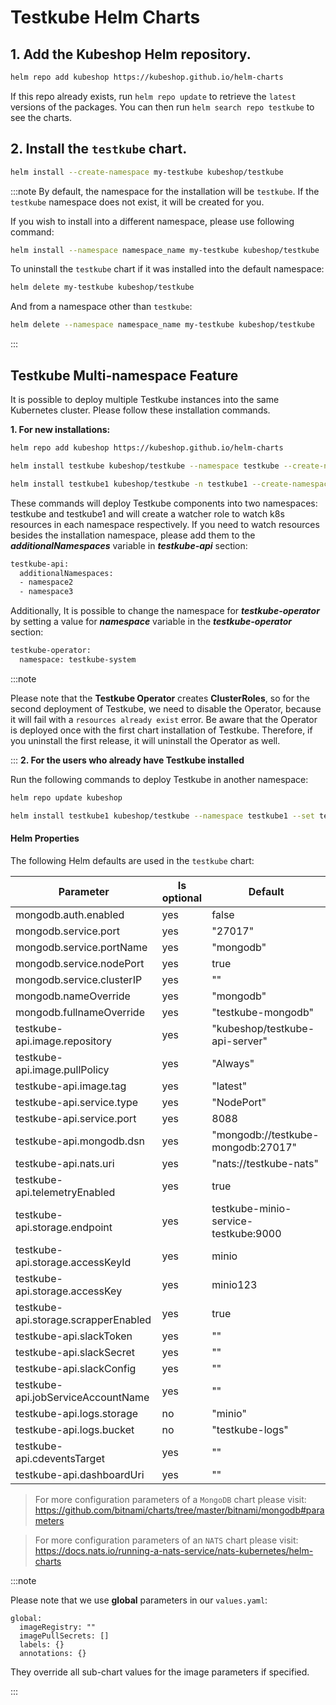 # Testkube Helm Charts

## 1. Add the Kubeshop Helm repository.

```sh
helm repo add kubeshop https://kubeshop.github.io/helm-charts
```

If this repo already exists, run `helm repo update` to retrieve
the `latest` versions of the packages.  You can then run `helm search repo
testkube` to see the charts.

## 2. Install the `testkube` chart.

```sh
helm install --create-namespace my-testkube kubeshop/testkube
```

:::note
By default, the namespace for the installation will be `testkube`. If the `testkube` namespace does not exist, it will be created for you.

If you wish to install into a different namespace, please use following command:

```sh
helm install --namespace namespace_name my-testkube kubeshop/testkube
```

To uninstall the `testkube` chart if it was installed into the default namespace:

```sh
helm delete my-testkube kubeshop/testkube
```

And from a namespace other than `testkube`:

```sh
helm delete --namespace namespace_name my-testkube kubeshop/testkube
```
:::

## Testkube Multi-namespace Feature

It is possible to deploy multiple Testkube instances into the same Kubernetes cluster. Please follow these installation commands.

**1. For new installations:**

```sh
helm repo add kubeshop https://kubeshop.github.io/helm-charts

helm install testkube kubeshop/testkube --namespace testkube --create-namespace --set testkube-api.multinamespace.enabled=true

helm install testkube1 kubeshop/testkube -n testkube1 --create-namespace --set testkube-api.multinamespace.enabled=true --set testkube-operator.enabled=false
```

These commands will deploy Testkube components into two namespaces: testkube and testkube1 and will create a watcher role to watch k8s resources in each namespace respectively. If you need to watch resources besides the installation namespace, please add them to the **_additionalNamespaces_** variable in **_testkube-api_** section:

```sh
testkube-api:
  additionalNamespaces: 
  - namespace2
  - namespace3

```
Additionally, It is possible to change the namespace for **_testkube-operator_** by setting a value for **_namespace_** variable in the **_testkube-operator_** section:
```sh
testkube-operator:
  namespace: testkube-system
```

:::note

Please note that the **Testkube Operator** creates **ClusterRoles**, so for the second deployment of Testkube, we need to disable the Operator, because it will fail with a `resources already exist` error.  Be aware that the Operator is deployed once with the first chart installation of Testkube. Therefore, if you uninstall the first release, it will uninstall the Operator as well.

:::
**2. For the users who already have Testkube installed**

Run the following commands to deploy Testkube in another namespace:

```sh
helm repo update kubeshop

helm install testkube1 kubeshop/testkube --namespace testkube1 --set testkube-api.multinamespace.enabled=true --set testkube-operator.enabled=false
```
#### Helm Properties

The following Helm defaults are used in the `testkube` chart:

| Parameter                            | Is optional | Default                              |
| ------------------------------------ | ----------- | ------------------------------------ |
| mongodb.auth.enabled                 | yes         | false                                |
| mongodb.service.port                 | yes         | "27017"                              |
| mongodb.service.portName             | yes         | "mongodb"                            |
| mongodb.service.nodePort             | yes         | true                                 |
| mongodb.service.clusterIP            | yes         | ""                                   |
| mongodb.nameOverride                 | yes         | "mongodb"                            |
| mongodb.fullnameOverride             | yes         | "testkube-mongodb"                   |
| testkube-api.image.repository        | yes         | "kubeshop/testkube-api-server"       |
| testkube-api.image.pullPolicy        | yes         | "Always"                             |
| testkube-api.image.tag               | yes         | "latest"                             |
| testkube-api.service.type            | yes         | "NodePort"                           |
| testkube-api.service.port            | yes         | 8088                                 |
| testkube-api.mongodb.dsn             | yes         | "mongodb://testkube-mongodb:27017"   |
| testkube-api.nats.uri                | yes         | "nats://testkube-nats"               |
| testkube-api.telemetryEnabled        | yes         | true                                 |
| testkube-api.storage.endpoint        | yes         | testkube-minio-service-testkube:9000 |
| testkube-api.storage.accessKeyId     | yes         | minio                                |
| testkube-api.storage.accessKey       | yes         | minio123                             |
| testkube-api.storage.scrapperEnabled | yes         | true                                 |
| testkube-api.slackToken              | yes         | ""                                   |
| testkube-api.slackSecret             | yes         | ""                                   |
| testkube-api.slackConfig             | yes         | ""                                   |
| testkube-api.jobServiceAccountName   | yes         | ""                                   |
| testkube-api.logs.storage            | no          | "minio"                              |
| testkube-api.logs.bucket             | no          | "testkube-logs"                      |
| testkube-api.cdeventsTarget          | yes         | ""                                   |
| testkube-api.dashboardUri            | yes         | ""                                   |

>For more configuration parameters of a `MongoDB` chart please visit: 
<https://github.com/bitnami/charts/tree/master/bitnami/mongodb#parameters>

>For more configuration parameters of an `NATS` chart please visit: 
<https://docs.nats.io/running-a-nats-service/nats-kubernetes/helm-charts>

:::note

Please note that we use **global** parameters in our `values.yaml`:
```
global:
  imageRegistry: ""
  imagePullSecrets: []
  labels: {}
  annotations: {}
```

They override all sub-chart values for the image parameters if specified. 

:::